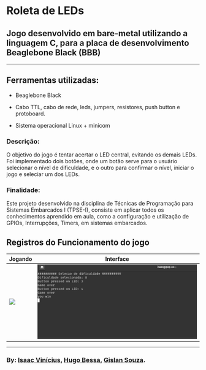 # **Roleta de LEDs**

## Jogo desenvolvido em bare-metal utilizando a linguagem C, para a placa de desenvolvimento Beaglebone Black (BBB)

---

## **Ferramentas utilizadas:**

* Beaglebone Black

* Cabo TTL, cabo de rede, leds, jumpers, resistores, push button e protoboard.

* Sistema operacional Linux + minicom

### **Descrição:**

O objetivo do jogo é tentar acertar o LED central, evitando os demais LEDs. Foi implementado dois botões, onde um botão serve para o usuário selecionar o nível de dificuldade, e o outro para confirmar o nível, iniciar o jogo e seleciar um dos LEDs.

### **Finalidade:**

Este projeto desenvolvido na disciplina de Técnicas de Programação para Sistemas Embarcados I (TPSE-I), consiste em aplicar todos os conhecimentos aprendido em aula, como a configuração e utilização de GPIOs, Interrupções, Timers, em sistemas embarcados.

## Registros do Funcionamento do jogo

 **Jogando** |  **Interface**
 ---               | ---
 ![](./img/projeto.gif) | ![](./img/projeto.png)

 ---

### By: [Isaac Vinícius](https://www.linkedin.com/in/isaacvinicius), [Hugo Bessa](https://linkedin.com/in/hugo-santos-da-costa-bessa-0287951b0), [Gislan Souza](https://www.linkedin.com/in/gislan-souza-silva-772b74236).
